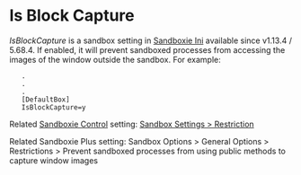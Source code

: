 # Is Block Capture

_IsBlockCapture_ is a sandbox setting in [Sandboxie Ini](SandboxieIni.md) available since v1.13.4 / 5.68.4. If enabled, it will prevent sandboxed processes from accessing the images of the window outside the sandbox. For example:
```
   .
   .
   .
   [DefaultBox]
   IsBlockCapture=y
```
Related [Sandboxie Control](SandboxieControl.md) setting: [Sandbox Settings > Restriction](RestrictionsSettings.md)

Related Sandboxie Plus setting: Sandbox Options > General Options > Restrictions > Prevent sandboxed processes from using public methods to capture window images
